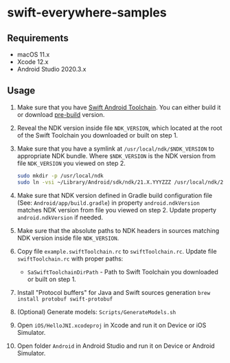 # swift-everywhere-samples

## Requirements

- macOS 11.x
- Xcode 12.x
- Android Studio 2020.3.x

## Usage

1. Make sure that you have [Swift Android Toolchain](https://github.com/vgorloff/swift-everywhere-toolchain). You can either build it or download [pre-build](https://github.com/vgorloff/swift-everywhere-toolchain/releases) version.

2. Reveal the NDK version inside file `NDK_VERSION`, which located at the root of the Swift Toolchain you downloaded or built on step 1.

3. Make sure that you have a symlink at `/usr/local/ndk/$NDK_VERSION` to appropriate NDK bundle. Where `$NDK_VERSION` is the NDK version from file `NDK_VERSION` you viewed on step 2.

   ```sh
   sudo mkdir -p /usr/local/ndk
   sudo ln -vsi ~/Library/Android/sdk/ndk/21.X.YYYZZZ /usr/local/ndk/21.X.YYYZZZ
   ```

4. Make sure that NDK version defined in Gradle build configuration file (See: `Android/app/build.gradle`) in property `android.ndkVersion` matches NDK version from file you viewed on step 2. Update property `android.ndkVersion` if needed.

5. Make sure that the absolute paths to NDK headers in sources matching NDK version inside file `NDK_VERSION`.

6. Copy file `example.swiftToolchain.rc` to `swiftToolchain.rc`. Update file `swiftToolchain.rc` with proper paths:

   - `SaSwiftToolchainDirPath` - Path to Swift Toolchain you downloaded or built on step 1.

7. Install "Protocol buffers" for Java and Swift sources generation `brew install protobuf swift-protobuf`

8. (Optional) Generate models: `Scripts/GenerateModels.sh`

9. Open `iOS/HelloJNI.xcodeproj` in Xcode and run it on Device or iOS Simulator.

10. Open folder `Android` in Android Studio and run it on Device or Android Simulator.

